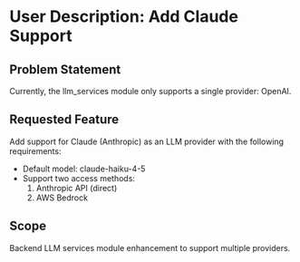 # User Description: Add Claude Support

## Problem Statement
Currently, the llm_services module only supports a single provider: OpenAI. 

## Requested Feature
Add support for Claude (Anthropic) as an LLM provider with the following requirements:
- Default model: claude-haiku-4-5
- Support two access methods:
  1. Anthropic API (direct)
  2. AWS Bedrock

## Scope
Backend LLM services module enhancement to support multiple providers.
